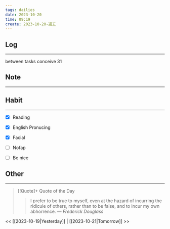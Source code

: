 ```yaml
---
tags: dailies  
date: 2023-10-20
time: 09:19
create: 2023-10-20-週五
---
```


## Log
---
between tasks
conceive
31

## Note
---


## Habit
---
- [x] Reading
- [x] English Pronucing
- [x] Facial
- [ ] Nofap
- [ ] Be nice


## Other
---

> [!Quote]+ Quote of the Day
> > I prefer to be true to myself, even at the hazard of incurring the ridicule of others, rather than to be false, and to incur my own abhorrence.
> — <cite>Frederick Douglass</cite>

<< [[2023-10-19|Yesterday]] | [[2023-10-21|Tomorrow]] >>